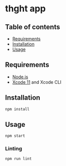 # thght app

## Table of contents

- [Requirements](#requirements)
- [Installation](#installation)
- [Usage](#usage)

## Requirements

- [Node.js](https://nodejs.org)
- [Xcode 11](https://developer.apple.com/xcode/) and Xcode CLI

## Installation

```bash
npm install
```

## Usage

```bash
npm start
```

### Linting

```bash
npm run lint
```
